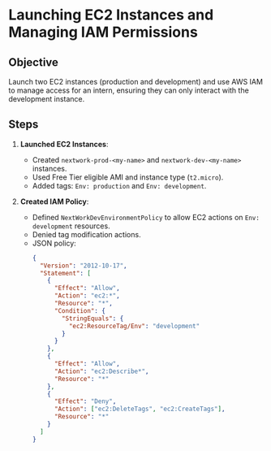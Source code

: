 # Launching EC2 Instances and Managing IAM Permissions

## Objective
Launch two EC2 instances (production and development) and use AWS IAM to manage access for an intern, ensuring they can only interact with the development instance.

## Steps
1. **Launched EC2 Instances**:
   - Created `nextwork-prod-<my-name>` and `nextwork-dev-<my-name>` instances.
   - Used Free Tier eligible AMI and instance type (`t2.micro`).
   - Added tags: `Env: production` and `Env: development`.

2. **Created IAM Policy**:
   - Defined `NextWorkDevEnvironmentPolicy` to allow EC2 actions on `Env: development` resources.
   - Denied tag modification actions.
   - JSON policy:
     ```json
     {
       "Version": "2012-10-17",
       "Statement": [
         {
           "Effect": "Allow",
           "Action": "ec2:*",
           "Resource": "*",
           "Condition": {
             "StringEquals": {
               "ec2:ResourceTag/Env": "development"
             }
           }
         },
         {
           "Effect": "Allow",
           "Action": "ec2:Describe*",
           "Resource": "*"
         },
         {
           "Effect": "Deny",
           "Action": ["ec2:DeleteTags", "ec2:CreateTags"],
           "Resource": "*"
         }
       ]
     }